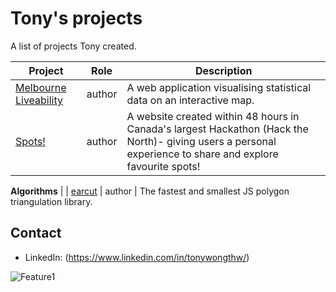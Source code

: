 # Tony's projects

A list of projects Tony created.

Project | Role | Description
--- | --- | ---
[Melbourne Liveability](https://github.com/tonywongthw/Melbourne-Liveability) | author | A web application visualising statistical data on an interactive map.
[Spots!](https://github.com/tonywongthw/Spots-WebApp) | author | A website created within 48 hours in Canada's largest Hackathon (Hack the North)- giving users a personal experience to share and explore favourite spots!

**Algorithms** | |
[earcut](https://github.com/mapbox/earcut) | author | The fastest and smallest JS polygon triangulation library.

## Contact

- LinkedIn: (https://www.linkedin.com/in/tonywongthw/)


![Feature1](https://j.gifs.com/x6BM3l.gif)